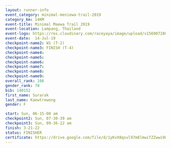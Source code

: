 ```yaml
---
layout: runner-info 
event_category: minimal-meniewa-trail-2019 
category_km: 14KM 
event-title: Minimal Maewa Trail 2019 
event-location: Lampang, Thailand 
event-logo: https://res.cloudinary.com/raceyaya/image/upload/v1569072805/logo/minimal-trail_ktnvsp.jpg 
event-date:  14-Jul-19 
checkpoint-name2: W1 (T-2) 
checkpoint-name3: FINISH (T-4) 
checkpoint-name4: 
checkpoint-name5: 
checkpoint-name6: 
checkpoint-name7: 
checkpoint-name8: 
checkpoint-name9: 
overall_rank: 166
gender_rank: 78
bib: 140152
first_name: Surarak
last_name: Kaewtrewong
gender: F

start: Sun, 06-15-00 am
checkpoint2: Sun, 07-30-39 am
checkpoint3: Sun, 09-36-22 am
finish: 3-21-22
status: FINISHER
certificate: https://drive.google.com/file/d/1yKvX8qsvl97m8lmwifZZwwi98It4KfTU/view?usp=sharing
---
```

